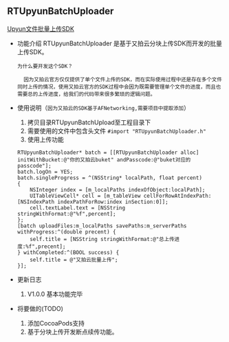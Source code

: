 ## RTUpyunBatchUploader ##
[Upyun文件批量上传SDK][1]
- 功能介绍
  RTUpyunBatchUploader 是基于又拍云分块上传SDK而开发的批量上传SDK。
  ```
  为什么要开发这个SDK？
    
    因为又拍云官方仅仅提供了单个文件上传的SDK，而在实际使用过程中还是存在多个文件同时上传的情况，使用又拍云官方的SDK过程中会因为既需要管理单个文件的进度，而且也需要总的上传进度，给我们的代码带来很多繁琐的逻辑问题。
  ```
- 使用说明（`因为又拍云的SDK基于AFNetworking,需要项目中提取添加`）
  1. 拷贝目录RTUpyunBatchUpload至工程目录下
  2. 需要使用的文件中包含头文件 `#import "RTUpyunBatchUploader.h"`
  3. 使用上传功能
    ``` objc
    RTUpyunBatchUploader* batch = [[RTUpyunBatchUploader alloc] initWithBucket:@"你的又拍云buket" andPasscode:@"buket对应的passcode"];
    batch.logOn = YES;
    batch.singleProgress = ^(NSString* localPath, float percent)
    {
        NSInteger index = [m_localPaths indexOfObject:localPath];
        UITableViewCell* cell = [m_tableView cellForRowAtIndexPath:[NSIndexPath indexPathForRow:index inSection:0]];
        cell.textLabel.text = [NSString stringWithFormat:@"%f",percent];
    };
    [batch uploadFiles:m_localPaths savePaths:m_serverPaths withProgress:^(double precent) {
        self.title = [NSString stringWithFormat:@"总上传进度:%f",precent];
    } withCompleted:^(BOOL success) {
        self.title = @"又拍云批量上传";
    }];
    ``` 
- 更新日志
    1. V1.0.0 基本功能完毕
- 将要做的(TODO)
    1. 添加CocoaPods支持
    2. 基于分块上传开发断点续传功能。


  [1]: https://github.com/mylonly/upyun-batch-upload
